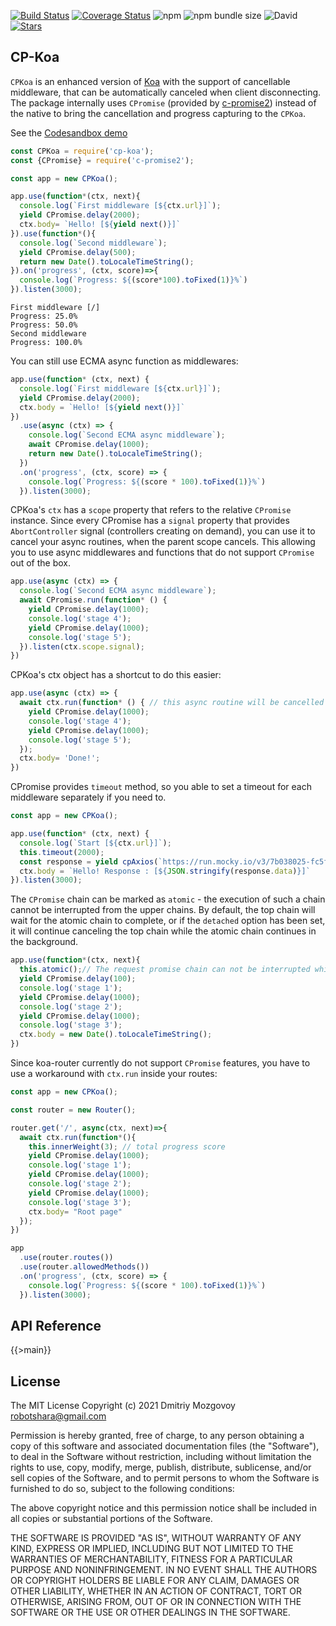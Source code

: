 [![Build Status](https://travis-ci.com/DigitalBrainJS/cp-koa.svg?branch=master)](https://travis-ci.com/DigitalBrainJS/cp-koa)
[![Coverage Status](https://coveralls.io/repos/github/DigitalBrainJS/cp-koa/badge.svg?branch=master)](https://coveralls.io/github/DigitalBrainJS/cp-koa?branch=master)
![npm](https://img.shields.io/npm/dm/cp-koa)
![npm bundle size](https://img.shields.io/bundlephobia/minzip/cp-koa)
![David](https://img.shields.io/david/DigitalBrainJS/cp-koa)
[![Stars](https://badgen.net/github/stars/DigitalBrainJS/cp-koa)](https://github.com/DigitalBrainJS/cp-koa/stargazers)

## CP-Koa

`CPKoa` is an enhanced version of [Koa](https://www.npmjs.com/package/koa) with the support of cancellable middleware, 
that can be automatically canceled when client disconnecting.
The package internally uses `CPromise` (provided by [c-promise2](https://www.npmjs.com/package/c-promise2))
instead of the native to bring the cancellation and progress capturing to the `CPKoa`. 

See the [Codesandbox demo](https://codesandbox.io/s/cp-koa-readme-basic-xr2fi)
````javascript
const CPKoa = require('cp-koa');
const {CPromise} = require('c-promise2');

const app = new CPKoa();

app.use(function*(ctx, next){
  console.log(`First middleware [${ctx.url}]`);
  yield CPromise.delay(2000);
  ctx.body= `Hello! [${yield next()}]`
}).use(function*(){
  console.log(`Second middleware`);
  yield CPromise.delay(500);
  return new Date().toLocaleTimeString();
}).on('progress', (ctx, score)=>{
  console.log(`Progress: ${(score*100).toFixed(1)}%`)
}).listen(3000);
````

````output
First middleware [/]
Progress: 25.0%
Progress: 50.0%
Second middleware
Progress: 100.0%
````
You can still use ECMA async function as middlewares:

````javascript
app.use(function* (ctx, next) {
  console.log(`First middleware [${ctx.url}]`);
  yield CPromise.delay(2000);
  ctx.body = `Hello! [${yield next()}]`
})
  .use(async (ctx) => {
    console.log(`Second ECMA async middleware`);
    await CPromise.delay(1000);
    return new Date().toLocaleTimeString();
  })
  .on('progress', (ctx, score) => {
    console.log(`Progress: ${(score * 100).toFixed(1)}%`)
  }).listen(3000);
````
CPKoa's `ctx` has a `scope` property that refers to the relative `CPromise` instance. 
Since every CPromise has a `signal` property that provides `AbortController` signal (controllers creating on demand),
you can use it to cancel your async routines, when the parent scope cancels.
This allowing you to use async middlewares and functions that do not support `CPromise` out of the box. 
````javascript
app.use(async (ctx) => {
  console.log(`Second ECMA async middleware`);
  await CPromise.run(function* () {
    yield CPromise.delay(1000);
    console.log('stage 4');
    yield CPromise.delay(1000);
    console.log('stage 5');
  }).listen(ctx.scope.signal);
})
````
CPKoa's ctx object has a shortcut to do this easier:
````javascript
app.use(async (ctx) => {
  await ctx.run(function* () { // this async routine will be cancelled when the client disconnecting
    yield CPromise.delay(1000);
    console.log('stage 4');
    yield CPromise.delay(1000);
    console.log('stage 5');
  });
  ctx.body= 'Done!';
})
````
CPromise provides `timeout` method, so you able to set a timeout for each middleware separately if you need to.
````javascript
const app = new CPKoa();

app.use(function* (ctx, next) {
  console.log(`Start [${ctx.url}]`);
  this.timeout(2000);
  const response = yield cpAxios(`https://run.mocky.io/v3/7b038025-fc5f-4564-90eb-4373f0721822?mocky-delay=5s`);
  ctx.body = `Hello! Response : [${JSON.stringify(response.data)}]`
}).listen(3000);
````
The `CPromise` chain can be marked as `atomic` - the execution of such a chain cannot be interrupted from the upper chains.
By default, the top chain will wait for the atomic chain to complete, or if the `detached` option has been set,
it will continue canceling the top chain while the atomic chain continues in the background.
````javascript
app.use(function*(ctx, next){
  this.atomic();// The request promise chain can not be interrupted while this sub-chain is not completed.
  yield CPromise.delay(100);
  console.log('stage 1');
  yield CPromise.delay(1000);
  console.log('stage 2');
  yield CPromise.delay(1000);
  console.log('stage 3');
  ctx.body = new Date().toLocaleTimeString();
})
````
Since koa-router currently do not support `CPromise` features, you have to use a workaround with `ctx.run`
inside your routes:
````javascript
const app = new CPKoa();

const router = new Router();

router.get('/', async(ctx, next)=>{
  await ctx.run(function*(){
    this.innerWeight(3); // total progress score
    yield CPromise.delay(1000);
    console.log('stage 1');
    yield CPromise.delay(1000);
    console.log('stage 2');
    yield CPromise.delay(1000);
    console.log('stage 3');
    ctx.body= "Root page"
  });
})

app
  .use(router.routes())
  .use(router.allowedMethods())
  .on('progress', (ctx, score) => {
    console.log(`Progress: ${(score * 100).toFixed(1)}%`)
  }).listen(3000);
````

## API Reference

{{>main}}

## License

The MIT License Copyright (c) 2021 Dmitriy Mozgovoy robotshara@gmail.com

Permission is hereby granted, free of charge, to any person obtaining a copy of this software and associated documentation files (the "Software"), to deal in the Software without restriction, including without limitation the rights to use, copy, modify, merge, publish, distribute, sublicense, and/or sell copies of the Software, and to permit persons to whom the Software is furnished to do so, subject to the following conditions:

The above copyright notice and this permission notice shall be included in all copies or substantial portions of the Software.

THE SOFTWARE IS PROVIDED "AS IS", WITHOUT WARRANTY OF ANY KIND, EXPRESS OR IMPLIED,
INCLUDING BUT NOT LIMITED TO THE WARRANTIES OF MERCHANTABILITY, FITNESS FOR A PARTICULAR
PURPOSE AND NONINFRINGEMENT. IN NO EVENT SHALL THE AUTHORS OR COPYRIGHT HOLDERS BE LIABLE FOR ANY CLAIM,
DAMAGES OR OTHER LIABILITY, WHETHER IN AN ACTION OF CONTRACT, TORT OR OTHERWISE, ARISING FROM,
OUT OF OR IN CONNECTION WITH THE SOFTWARE OR THE USE OR OTHER DEALINGS IN THE SOFTWARE.

